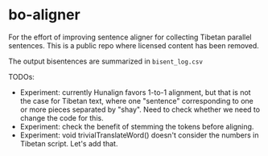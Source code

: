 # bo-aligner

For the effort of improving sentence aligner for collecting Tibetan parallel sentences.
This is a public repo where licensed content has been removed.

The output bisentences are summarized in `bisent_log.csv`

TODOs:
* Experiment: currently Hunalign favors 1-to-1 alignment, but that is not the case for Tibetan text, where one "sentence" corresponding to one or more pieces separated by "shay". Need to check whether we need to change the code for this.
* Experiment: check the benefit of stemming the tokens before aligning.
* Experiment: void trivialTranslateWord() doesn't consider the numbers in Tibetan script. Let's add that.
